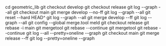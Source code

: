 cd geometric_lib
git checkout develop
git checkout release
git log --graph --all
git checkout main
git merge develop --no-ff
git log --graph --all
git reset --hard HEAD^
git log --graph --all
git merge develop --ff
git log --graph --all
git config --global merge.tool meld
git checkout release
git rebase -i main
git mergetool
git rebase --continue
git mergetool
git rebase --continue
git log --all --pretty=oneline --graph
git checkout main 
git merge release --ff
git log --pretty=oneline --graph 